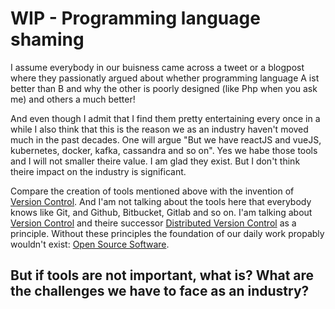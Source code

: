  # WIP - Programming language shaming
 
I assume everybody in our buisness came across a tweet or a blogpost where they passionatly argued about whether programming language A ist better than
B and why the other is poorly designed (like Php when you ask me) and others a much better!
 
And even though I admit that I find them pretty entertaining every once in a while I also think that this is the reason we as an industry haven't moved much in the past decades. One will argue "But we have reactJS and vueJS, kubernetes, docker, kafka, cassandra and so on". Yes we habe those tools and I will not smaller theire value. I am glad they exist. But I don't think theire impact on the industry is significant.
 
Compare the creation of tools mentioned above with the invention of [Version Control](https://en.wikipedia.org/wiki/Version_control). And I'am not talking about the tools here that everybody knows like Git, and Github, Bitbucket, Gitlab and so on. I'am talking about [Version Control](https://en.wikipedia.org/wiki/Version_control) and theire successor [Distributed Version Control](https://en.wikipedia.org/wiki/Distributed_version_control) as a principle. Without these principles the foundation of our daily work propably wouldn't exist: [Open Source Software](https://en.wikipedia.org/wiki/Open-source_software).
 
## But if tools are not important, what is? What are the challenges we have to face as an industry?

